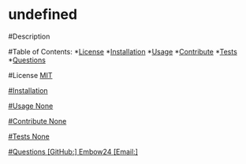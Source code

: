 # undefined

  #Description
  

  #Table of Contents:
   *[License](#license)
   *[Installation](#installation)
   *[Usage](#usage)
   *[Contribute](#contribute)
   *[Tests](#tests)
   *[Questions](#questions)

  #License
  <a href= license>
  MIT

  #Installation
  <a href= installation>
  

  #Usage
  <a href= usage>
  None

  #Contribute
  <a href= contribute>
  None

  #Tests
  <a href= tests>
  None

  #Questions
  <a href= questions>
  [GitHub:] Embow24 <a href=https://www.github.com/Embow24>
  [Email:] 
